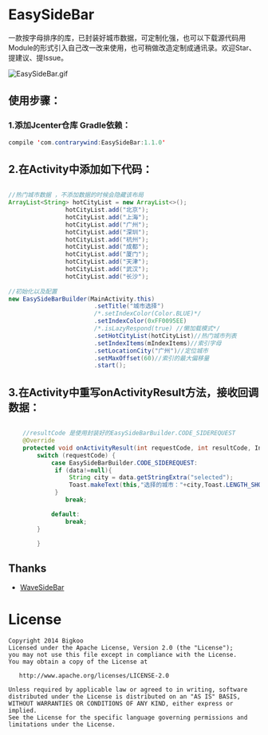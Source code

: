 # EasySideBar
一款按字母排序的库，已封装好城市数据，可定制化强，也可以下载源代码用Module的形式引入自己改一改来使用，也可稍做改造定制成通讯录。欢迎Star、提建议、提Issue。

![EasySideBar.gif](https://res.bigkoo.com/gitlab/easysidebar.gif)

## **使用步骤：**

### 1.添加Jcenter仓库 Gradle依赖：

```java
compile 'com.contrarywind:EasySideBar:1.1.0'
```

## 2.在Activity中添加如下代码：

```java

//热门城市数据 ，不添加数据的时候会隐藏该布局
ArrayList<String> hotCityList = new ArrayList<>();
                hotCityList.add("北京");
                hotCityList.add("上海");
                hotCityList.add("广州");
                hotCityList.add("深圳");
                hotCityList.add("杭州");
                hotCityList.add("成都");
                hotCityList.add("厦门");
                hotCityList.add("天津");
                hotCityList.add("武汉");
                hotCityList.add("长沙");
                
//初始化以及配置
new EasySideBarBuilder(MainActivity.this)
                        .setTitle("城市选择")
                        /*.setIndexColor(Color.BLUE)*/
                        .setIndexColor(0xFF0095EE)
                        /*.isLazyRespond(true) //懒加载模式*/
                        .setHotCityList(hotCityList)//热门城市列表
                        .setIndexItems(mIndexItems)//索引字母
                        .setLocationCity("广州")//定位城市
                        .setMaxOffset(60)//索引的最大偏移量
                        .start();

```
## 3.在Activity中重写onActivityResult方法，接收回调数据：

```java

    //resultCode 是使用封装好的EasySideBarBuilder.CODE_SIDEREQUEST
    @Override
    protected void onActivityResult(int requestCode, int resultCode, Intent data) {
        switch (requestCode) {
            case EasySideBarBuilder.CODE_SIDEREQUEST:
             if (data!=null){
                 String city = data.getStringExtra("selected");
                 Toast.makeText(this,"选择的城市："+city,Toast.LENGTH_SHORT).show();
             }
                break;

            default:
                break;
        }

        }

```


## Thanks

- [WaveSideBar](https://github.com/gjiazhe/WaveSideBar)


# License

```
Copyright 2014 Bigkoo
Licensed under the Apache License, Version 2.0 (the "License");
you may not use this file except in compliance with the License.
You may obtain a copy of the License at

   http://www.apache.org/licenses/LICENSE-2.0

Unless required by applicable law or agreed to in writing, software
distributed under the License is distributed on an "AS IS" BASIS,
WITHOUT WARRANTIES OR CONDITIONS OF ANY KIND, either express or implied.
See the License for the specific language governing permissions and
limitations under the License.
```

